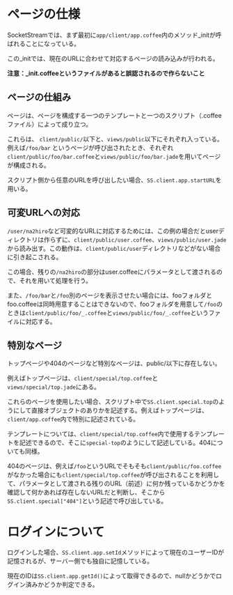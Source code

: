 # ページの仕様
SocketStreamでは、まず最初に`app/client/app.coffee`内のメソッド_initが呼ばれることになっている。

この_initでは、現在のURLに合わせて対応するページの読み込みが行われる。

**注意：_init.coffeeというファイルがあると誤認されるので作らないこと**

## ページの仕組み
ページは、ページを構成する一つのテンプレートと一つのスクリプト（.coffeeファイル）によって成り立つ。

これらは、 `client/public/`以下と、`views/public`以下にそれぞれ入っている。例えば`/foo/bar` というページが呼び出されたとき、それぞれ`client/public/foo/bar.coffee`と`views/public/foo/bar.jade`を用いてページが構成される。

スクリプト側から任意のURLを呼び出したい場合、`SS.client.app.startURL`を用いる。

## 可変URLへの対応
`/user/na2hiro`など可変的なURLに対応するためには、この例の場合だとuserディレクトリは作らずに、`client/public/user.coffee`、`views/public/user.jade`から読み出す。この動作は、`client/public/user`ディレクトリなどがない場合に引き起こされる。

この場合、残りの`/na2hiro`の部分はuser.coffeeにパラメータとして渡されるので、それを用いて処理を行う。

また、`/foo/bar`と`/foo`別のページを表示させたい場合には、fooフォルダとfoo.coffeeは同時用意することはできないので、fooフォルダを用意して`/foo`のときは`client/public/foo/_.coffee`と`views/public/foo/_.coffee`というファイルに対応する。

## 特別なページ
トップページや404のページなど特別なページは、public/以下に存在しない。

例えばトップページは、`client/special/top.coffee`と`views/special/top.jade`にある。

これらのページを使用したい場合、スクリプト中で`SS.client.special.top`のようにして直接オブジェクトのありかを記述する。例えばトップページは、`client/app.coffee`内で特別に記述されている。

テンプレートについては、`client/special/top.coffee`内で使用するテンプレートを記述できるので、そこに`special-top`のようにして記述している。404についても同様。

404のページは、例えば`/foo`というURLでそもそも`client/public/foo.coffee`がなかった場合にも`client/special/top.coffee`が呼び出されることを利用して、パラメータとして渡される残りのURL（前述）に何か残っているかどうかを確認して何かあれば存在しないURLだと判断し、そこから`SS.client.special["404"]`という記述で呼び出している。

# ログインについて
ログインした場合、`SS.client.app.setId`メソッドによって現在のユーザーIDが記憶されるが、サーバー側でも独自に記憶している。

現在のIDは`SS.client.app.getId()`によって取得できるので、nullかどうかでログイン済みかどうか判定できる。
